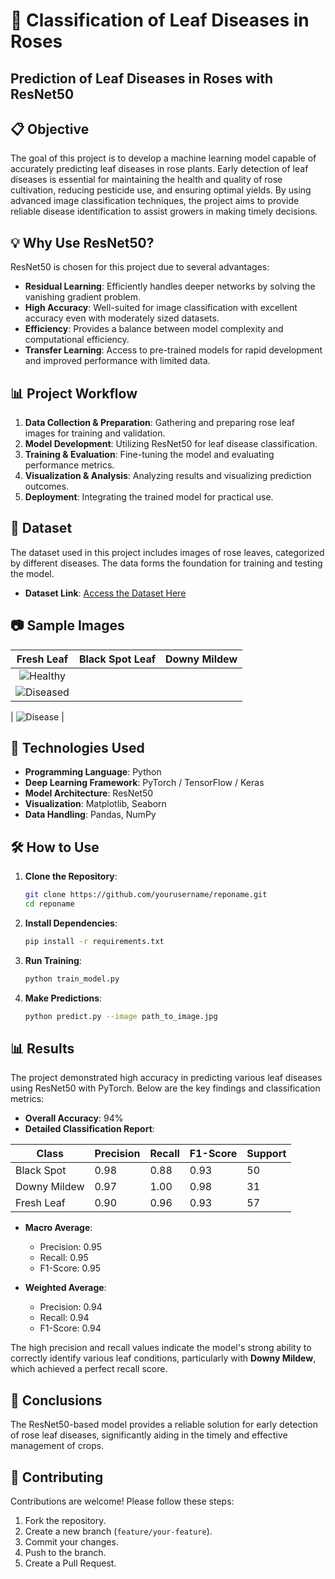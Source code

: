 # 🌹 **Classification of Leaf Diseases in Roses**  
## **Prediction of Leaf Diseases in Roses with ResNet50**

## 📋 **Objective**
The goal of this project is to develop a machine learning model capable of accurately predicting leaf diseases in rose plants. Early detection of leaf diseases is essential for maintaining the health and quality of rose cultivation, reducing pesticide use, and ensuring optimal yields. By using advanced image classification techniques, the project aims to provide reliable disease identification to assist growers in making timely decisions.

## 💡 **Why Use ResNet50?**
ResNet50 is chosen for this project due to several advantages:

- **Residual Learning**: Efficiently handles deeper networks by solving the vanishing gradient problem.
- **High Accuracy**: Well-suited for image classification with excellent accuracy even with moderately sized datasets.
- **Efficiency**: Provides a balance between model complexity and computational efficiency.
- **Transfer Learning**: Access to pre-trained models for rapid development and improved performance with limited data.

## 📊 **Project Workflow**
1. **Data Collection & Preparation**: Gathering and preparing rose leaf images for training and validation.
2. **Model Development**: Utilizing ResNet50 for leaf disease classification.
3. **Training & Evaluation**: Fine-tuning the model and evaluating performance metrics.
4. **Visualization & Analysis**: Analyzing results and visualizing prediction outcomes.
5. **Deployment**: Integrating the trained model for practical use.

## 📁 **Dataset**
The dataset used in this project includes images of rose leaves, categorized by different diseases. The data forms the foundation for training and testing the model.

- **Dataset Link**: [Access the Dataset Here]((https://www.kaggle.com/datasets/warcoder/rose-leaves-disease-detection)) 

## 📷 **Sample Images**
| Fresh Leaf | Black Spot Leaf | Downy Mildew |
|:------------:|:-------------:|:-------------:|
| ![Healthy](https://github.com/user-attachments/assets/80c07b0d-2b57-457a-9cab-595a83edf0a1)
 | ![Diseased](https://github.com/user-attachments/assets/7935a67f-0e57-49c2-a563-6918d4529ef7)
|
![Disease](https://github.com/user-attachments/assets/b5f6f09f-2a38-4ffd-8e2e-cc985702fc8b) |


## 🚀 **Technologies Used**
- **Programming Language**: Python
- **Deep Learning Framework**: PyTorch / TensorFlow / Keras
- **Model Architecture**: ResNet50
- **Visualization**: Matplotlib, Seaborn
- **Data Handling**: Pandas, NumPy

## 🛠️ **How to Use**
1. **Clone the Repository**:
   ```bash
   git clone https://github.com/yourusername/reponame.git
   cd reponame
   ```
2. **Install Dependencies**:
   ```bash
   pip install -r requirements.txt
   ```
3. **Run Training**:
   ```bash
   python train_model.py
   ```
4. **Make Predictions**:
   ```bash
   python predict.py --image path_to_image.jpg
   ```

## 📊 **Results**
The project demonstrated high accuracy in predicting various leaf diseases using ResNet50 with PyTorch. Below are the key findings and classification metrics:

- **Overall Accuracy**: 94%
- **Detailed Classification Report**:

| Class          | Precision | Recall | F1-Score | Support |
|----------------|-----------|--------|----------|---------|
| Black Spot     | 0.98      | 0.88   | 0.93     | 50      |
| Downy Mildew   | 0.97      | 1.00   | 0.98     | 31      |
| Fresh Leaf     | 0.90      | 0.96   | 0.93     | 57      |

- **Macro Average**:
  - Precision: 0.95
  - Recall: 0.95
  - F1-Score: 0.95

- **Weighted Average**:
  - Precision: 0.94
  - Recall: 0.94
  - F1-Score: 0.94

The high precision and recall values indicate the model's strong ability to correctly identify various leaf conditions, particularly with **Downy Mildew**, which achieved a perfect recall score.

## 📝 **Conclusions**
The ResNet50-based model provides a reliable solution for early detection of rose leaf diseases, significantly aiding in the timely and effective management of crops.

## 🤝 **Contributing**
Contributions are welcome! Please follow these steps:
1. Fork the repository.
2. Create a new branch (`feature/your-feature`).
3. Commit your changes.
4. Push to the branch.
5. Create a Pull Request.

